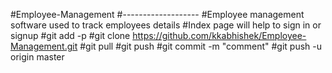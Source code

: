 #Employee-Management
#-------------------
#Employee management software used to track employees details
#Index page will help to sign in or signup
#git add -p
#git clone https://github.com/kkabhishek/Employee-Management.git
#git pull
#git push
#git commit -m "comment"
#git push -u origin master

